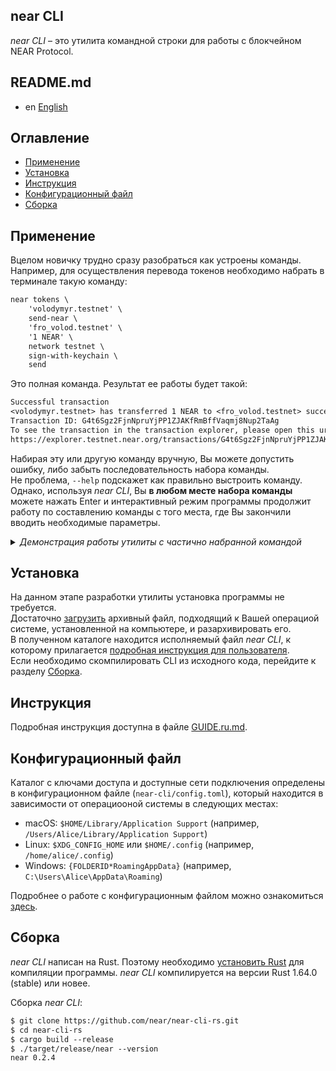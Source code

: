 near CLI
--------
_near CLI_ – это утилита командной строки для работы с блокчейном NEAR Protocol.

## README.md

- en [English](README.en.md)

## Оглавление

- [Применение](#применение)
- [Установка](#установка)
- [Инструкция](#инструкция)
- [Конфигурационный файл](#конфигурационный-файл)
- [Сборка](#сборка)

## Применение

Вцелом новичку трудно сразу разобраться как устроены команды.  
Например, для осуществления перевода токенов необходимо набрать в терминале такую команду:

```txt
near tokens \
    'volodymyr.testnet' \
    send-near \
    'fro_volod.testnet' \
    '1 NEAR' \
    network testnet \
    sign-with-keychain \
    send
```

Это полная команда. Результат ее работы будет такой:

```txt
Successful transaction
<volodymyr.testnet> has transferred 1 NEAR to <fro_volod.testnet> successfully.
Transaction ID: G4t6Sgz2FjnNpruYjPP1ZJAKfRmBffVaqmj8Nup2TaAg
To see the transaction in the transaction explorer, please open this url in your browser:
https://explorer.testnet.near.org/transactions/G4t6Sgz2FjnNpruYjPP1ZJAKfRmBffVaqmj8Nup2TaAg
```

Набирая эту или другую команду вручную, Вы можете допустить ошибку, либо забыть последовательность набора команды.  
Не проблема, `--help` подскажет как правильно выстроить команду.  
Однако, используя _near CLI_, Вы __в любом месте набора команды__ можете нажать Enter и интерактивный режим программы продолжит работу по составлению команды с того места, где Вы закончили вводить необходимые параметры.

<details><summary><i>Демонстрация работы утилиты с частично набранной командой</i></summary>
<a href="https://asciinema.org/a/AfxLN1QtJi1z1qXuowTj2nDw2?autoplay=1&t=1&speed=2">
    <img src="https://asciinema.org/a/AfxLN1QtJi1z1qXuowTj2nDw2.png" width="836"/>
</a>
</details>

## Установка

На данном этапе разработки утилиты установка программы не требуется.  
Достаточно [загрузить](https://github.com/near/near-cli-rs/releases/) архивный файл, подходящий к Вашей операциой системе, установленной на компьютере, и разархивировать его.  
В полученном каталоге находится исполняемый файл _near CLI_, к которому прилагается [подробная инструкция для пользователя](GUIDE.ru.md).  
Если необходимо скомпилировать CLI из исходного кода, перейдите к разделу [Сборка](#сборка).

## Инструкция

Подробная инструкция доступна в файле [GUIDE.ru.md](GUIDE.ru.md).

## Конфигурационный файл

Каталог с ключами доступа и доступные сети подключения определены в конфигурационном файле (`near-cli/config.toml`), который находится в зависимости от операциооной системы в следующих местах:

- macOS: `$HOME/Library/Application Support` (например, `/Users/Alice/Library/Application Support`)
- Linux: `$XDG_CONFIG_HOME` или `$HOME/.config` (например, `/home/alice/.config`)
- Windows: `{FOLDERID*RoamingAppData}` (например, `C:\Users\Alice\AppData\Roaming`)

Подробнее о работе с конфигурационным файлом можно ознакомиться [здесь](GUIDE.ru.md#config---manage-connections-in-a-configuration-file).

## Сборка

_near CLI_ написан на Rust. Поэтому необходимо
[установить Rust](https://www.rust-lang.org/) для компиляции программы.
_near CLI_ компилируется на версии Rust 1.64.0 (stable) или новее.

Сборка _near CLI_:

```txt
$ git clone https://github.com/near/near-cli-rs.git
$ cd near-cli-rs
$ cargo build --release
$ ./target/release/near --version
near 0.2.4
```
